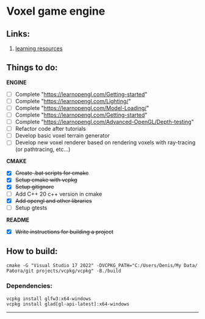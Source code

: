 # Voxel game engine

## Links:
1. [learning resources](./docs/resources.md)

## Things to do:

**ENGINE**

- [ ] Complete "https://learnopengl.com/Getting-started"
- [ ] Complete "https://learnopengl.com/Lighting/"
- [ ] Complete "https://learnopengl.com/Model-Loading/"
- [ ] Complete "https://learnopengl.com/Getting-started"
- [ ] Complete "https://learnopengl.com/Advanced-OpenGL/Depth-testing"
- [ ] Refactor code after tutorials
- [ ] Develop basic voxel terrain generator
- [ ] Develop new voxel renderer based on rendering voxels with ray-tracing (or pathtracing, etc...)

**CMAKE**

- [x] ~~Create .bat scripts for cmake~~
- [x] ~~Setup cmake with vcpkg~~
- [x] ~~Setup gitignore~~
- [ ] Add C++ 20 c++ version in cmake
- [x] ~~Add opengl and other libraries~~
- [ ] Setup gtests

**README**
- [x] ~~Write instructions for building a project~~

## How to build:
```
cmake -G "Visual Studio 17 2022" -DVCPKG_PATH="C:/Users/Denis/My Data/Работа/git projects/vcpkg/vcpkg" -B./build
```

### Dependencies:
```
vcpkg install glfw3:x64-windows
vcpkg install glad[gl-api-latest]:x64-windows
```

--------------------------------------------------------------

